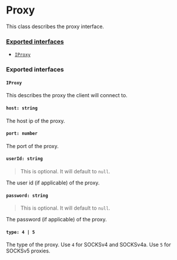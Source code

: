 # Proxy
This class describes the proxy interface.

### [Exported interfaces](#exported-interfaces)
 + [`IProxy`](#iproxy)

### Exported interfaces
#### `IProxy`
This describes the proxy the client will connect to.

#### `host: string`
The host ip of the proxy.

#### `port: number`
The port of the proxy.

#### `userId: string`
> This is optional. It will default to `null`.

The user id (if applicable) of the proxy.

#### `password: string`
> This is optional. It will default to `null`.

The password (if applicable) of the proxy.

#### `type: 4 | 5`
The type of the proxy. Use `4` for SOCKSv4 and SOCKSv4a. Use `5` for SOCKSv5 proxies.
